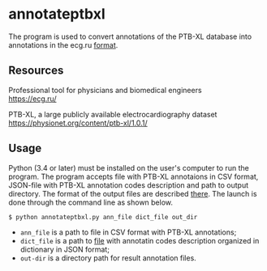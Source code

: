 # annotateptbxl

The program is used to convert annotations of the PTB-XL database into annotations in the ecg.ru [format](https://github.com/mcsltd/ecganncompare/blob/master/docs/formats.md).

## Resources

Professional tool for physicians and biomedical engineers  
https://ecg.ru/

PTB-XL, a large publicly available electrocardiography dataset  
https://physionet.org/content/ptb-xl/1.0.1/

## Usage

Python (3.4 or later) must be installed on the user's computer to run the program. The program accepts file with PTB-XL annotaions in CSV format, JSON-file with PTB-XL annotation codes description and path to output directory. The format of the output files are described [there](https://github.com/mcsltd/ecganncompare/blob/master/docs/formats.md). The launch is done through the command line as shown below.

    $ python annotateptbxl.py ann_file dict_file out_dir

- `ann_file` is a path to file in CSV format with PTB-XL annotations;
- `dict_file` is a path to [file](./ptbxl-dict.json) with annotatin codes description organized in dictionary in JSON format;
- `out-dir` is a directory path for result annotation files.
